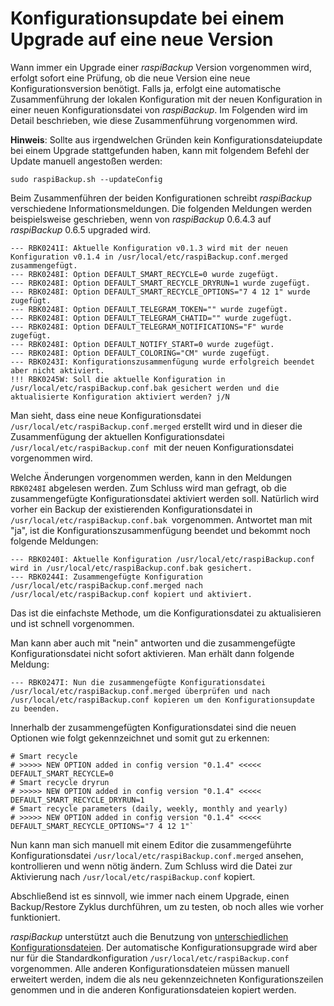 # Konfigurationsupdate bei einem Upgrade auf eine neue Version

Wann immer ein Upgrade einer *raspiBackup* Version vorgenommen wird,
erfolgt sofort eine Prüfung, ob die neue Version eine
neue Konfigurationsversion benötigt. Falls ja, erfolgt eine automatische
Zusammenführung der lokalen Konfiguration mit der neuen Konfiguration in
einer neuen Konfigurationsdatei von *raspiBackup*.
Im Folgenden wird im Detail beschrieben, wie diese Zusammenführung
vorgenommen wird.

**Hinweis**:
Sollte aus irgendwelchen Gründen kein Konfigurationsdateiupdate
bei einem Upgrade stattgefunden haben, kann mit folgendem Befehl
der Update manuell angestoßen werden:

```
sudo raspiBackup.sh --updateConfig
```

Beim Zusammenführen der beiden Konfigurationen schreibt *raspiBackup*
verschiedene Informationsmeldungen. Die folgenden Meldungen werden
beispielsweise geschrieben, wenn von *raspiBackup* 0.6.4.3 auf *raspiBackup*
0.6.5 upgraded wird.

```
--- RBK0241I: Aktuelle Konfiguration v0.1.3 wird mit der neuen Konfiguration v0.1.4 in /usr/local/etc/raspiBackup.conf.merged zusammengefügt.
--- RBK0248I: Option DEFAULT_SMART_RECYCLE=0 wurde zugefügt.
--- RBK0248I: Option DEFAULT_SMART_RECYCLE_DRYRUN=1 wurde zugefügt.
--- RBK0248I: Option DEFAULT_SMART_RECYCLE_OPTIONS="7 4 12 1" wurde zugefügt.
--- RBK0248I: Option DEFAULT_TELEGRAM_TOKEN="" wurde zugefügt.
--- RBK0248I: Option DEFAULT_TELEGRAM_CHATID="" wurde zugefügt.
--- RBK0248I: Option DEFAULT_TELEGRAM_NOTIFICATIONS="F" wurde zugefügt.
--- RBK0248I: Option DEFAULT_NOTIFY_START=0 wurde zugefügt.
--- RBK0248I: Option DEFAULT_COLORING="CM" wurde zugefügt.
--- RBK0243I: Konfigurationszusammenfügung wurde erfolgreich beendet aber nicht aktiviert.
!!! RBK0245W: Soll die aktuelle Konfiguration in /usr/local/etc/raspiBackup.conf.bak gesichert werden und die aktualisierte Konfiguration aktiviert werden? j/N
```

Man sieht, dass eine neue Konfigurationsdatei
`/usr/local/etc/raspiBackup.conf.merged` erstellt wird und in dieser die
Zusammenfügung der aktuellen Konfigurationsdatei
`/usr/local/etc/raspiBackup.conf `mit der neuen Konfigurationsdatei
vorgenommen wird.

Welche Änderungen vorgenommen werden, kann in den
Meldungen `RBK0248I` abgelesen werden. Zum Schluss wird man gefragt, ob die
zusammengefügte Konfigurationsdatei aktiviert werden soll. Natürlich
wird vorher ein Backup der existierenden Konfigurationsdatei in
`/usr/local/etc/raspiBackup.conf.bak `vorgenommen. Antwortet man mit "ja",
ist die Konfigurationszusammenfügung beendet und bekommt noch folgende
Meldungen:

```
--- RBK0240I: Aktuelle Konfiguration /usr/local/etc/raspiBackup.conf wird in /usr/local/etc/raspiBackup.conf.bak gesichert.
--- RBK0244I: Zusammengefügte Konfiguration /usr/local/etc/raspiBackup.conf.merged nach /usr/local/etc/raspiBackup.conf kopiert und aktiviert.
```

Das ist die einfachste Methode, um die Konfigurationsdatei zu
aktualisieren und ist schnell vorgenommen.

Man kann aber auch mit "nein" antworten und die zusammengefügte
Konfigurationsdatei nicht sofort aktivieren. Man erhält dann folgende
Meldung:
```
--- RBK0247I: Nun die zusammengefügte Konfigurationsdatei /usr/local/etc/raspiBackup.conf.merged überprüfen und nach /usr/local/etc/raspiBackup.conf kopieren um den Konfigurationsupdate zu beenden.
```

Innerhalb der zusammengefügten Konfigurationsdatei sind die neuen
Optionen wie folgt gekennzeichnet und somit gut zu erkennen:

```
# Smart recycle
# >>>>> NEW OPTION added in config version "0.1.4" <<<<<
DEFAULT_SMART_RECYCLE=0
# Smart recycle dryrun
# >>>>> NEW OPTION added in config version "0.1.4" <<<<<
DEFAULT_SMART_RECYCLE_DRYRUN=1
# Smart recycle parameters (daily, weekly, monthly and yearly)
# >>>>> NEW OPTION added in config version "0.1.4" <<<<<
DEFAULT_SMART_RECYCLE_OPTIONS="7 4 12 1"`
```

Nun kann man sich manuell mit einem Editor die zusammengeführte
Konfigurationsdatei `/usr/local/etc/raspiBackup.conf.merged` ansehen,
kontrollieren und wenn nötig ändern. Zum Schluss wird die Datei zur
Aktivierung nach `/usr/local/etc/raspiBackup.conf` kopiert.

Abschließend ist es sinnvoll, wie immer nach einem Upgrade, einen Backup/Restore
Zyklus durchführen, um zu testen, ob noch alles wie vorher funktioniert.

*raspiBackup* unterstützt auch die Benutzung von [unterschiedlichen
Konfigurationsdateien](invocation-options.md#configFiles). Der automatische Konfigurationsupgrade wird aber nur
für die Standardkonfiguration `/usr/local/etc/raspiBackup.conf`
vorgenommen. Alle anderen Konfigurationsdateien müssen manuell erweitert
werden, indem die als neu gekennzeichneten Konfigurationszeilen
genommen und in die anderen Konfigurationsdateien kopiert werden.

[.status]: rft
[.source]: https://www.linux-tips-and-tricks.de/de/raspibackupcategoried/567-raspibackup-konfigurationsupdate-nach-einem-upgrade-auf-eine-neue-version
[.source]: https://www.linux-tips-and-tricks.de/en/raspibackupcategorye/570-raspibackup-configuration-update-when-upgrading-to-a-new-version

